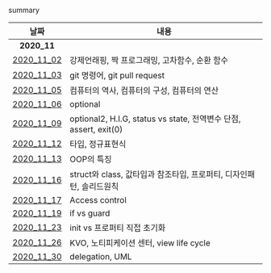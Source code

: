 summary

|날짜|내용|
|:------:|---|
|__2020_11__|
|[2020_11_02](https://github.com/lina0322/yagom_iOS_camp/blob/main/TIL/2020_11/2020_11_03.md)|강제언래핑, 짝 프로그래밍, 고차함수, 순환 함수|
|[2020_11_03](https://github.com/lina0322/yagom_iOS_camp/blob/main/TIL/2020_11/2020_11_03.md)|git 명령어, git pull request|
|[2020_11_05](https://github.com/lina0322/yagom_iOS_camp/blob/main/TIL/2020_11/2020_11_03.md)|컴퓨터의 역사, 컴퓨터의 구성, 컴퓨터의 연산|
|[2020_11_06](https://github.com/lina0322/yagom_iOS_camp/blob/main/TIL/2020_11/2020_11_03.md)|optional|
|[2020_11_09](https://github.com/lina0322/yagom_iOS_camp/blob/main/TIL/2020_11/2020_11_03.md)|optional2, H.I.G, status vs state, 전역변수 단점, assert, exit(0)|
|[2020_11_12](https://github.com/lina0322/yagom_iOS_camp/blob/main/TIL/2020_11/2020_11_03.md)|타입, 정규표현식|
|[2020_11_13](https://github.com/lina0322/yagom_iOS_camp/blob/main/TIL/2020_11/2020_11_03.md)|OOP의 특징|
|[2020_11_16](https://github.com/lina0322/yagom_iOS_camp/blob/main/TIL/2020_11/2020_11_03.md)|struct와 class, 값타입과 참조타입, 프로퍼티, 디자인패턴, 솔리드원칙|
|[2020_11_17](https://github.com/lina0322/yagom_iOS_camp/blob/main/TIL/2020_11/2020_11_03.md)|Access control|
|[2020_11_19](https://github.com/lina0322/yagom_iOS_camp/blob/main/TIL/2020_11/2020_11_03.md)|if vs guard|
|[2020_11_23](https://github.com/lina0322/yagom_iOS_camp/blob/main/TIL/2020_11/2020_11_03.md)|init vs 프로퍼티 직접 초기화|
|[2020_11_26](https://github.com/lina0322/yagom_iOS_camp/blob/main/TIL/2020_11/2020_11_03.md)|KVO, 노티피케이션 센터, view life cycle|
|[2020_11_30](https://github.com/lina0322/yagom_iOS_camp/blob/main/TIL/2020_11/2020_11_03.md)|delegation, UML|
